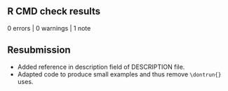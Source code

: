 ## R CMD check results

0 errors | 0 warnings | 1 note

## Resubmission

- Added reference in description field of DESCRIPTION file.
- Adapted code to produce small examples and thus remove `\dontrun{}` uses.
